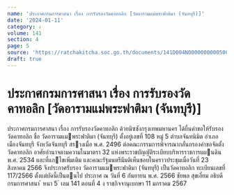 ```yaml
---
name: 'ประกาศกรมการศาสนา เรื่อง การรับรองวัดคาทอลิก [วัดอารามแม่พระฟาติมา (จันทบุรี)]'
date: '2024-01-11'
category: ง
volume: 141
section: 4
page: 5
source: 'https://ratchakitcha.soc.go.th/documents/141D004N0000000000500.pdf'
draft: true
---
```


# ประกาศกรมการศาสนา เรื่อง การรับรองวัดคาทอลิก [วัดอารามแม่พระฟาติมา (จันทบุรี)]

ประกาศกรมการศาสนา เรื่อง การรับรองวัดคาทอลิก ด้วยมิซซังกรุงเทพมหานคร ได้ยื่นคําขอให้รับรองวัดคาทอลิก ชื่อ วัดอารามแมพระฟาติมา (จันทบุรี) ตั้งอยู่เลขที่ 108 หมู่ 5 ตําบลจันทนิมิต อําเภอเมืองจันทบุรี จังหวัดจันทบุรี สรางเมื่อ พ.ศ. 2496 ต่อคณะกรรมการพิจารณากลั่นกรองคําขอจัดตั้งวัดคาทอลิก อาศัยอํานาจตามความในมาตรา 32 แห่งพระราชบัญญัติระเบียบบริหารราชการแผนดิน พ.ศ. 2534 และที่แกไขเพิ่มเติม และคณะรัฐมนตรีมีมติเห็นชอบในคราวประชุมเมื่อวันที่ 23 สิงหาคม 2566 จึงประกาศรับรอง วัดอารามแมพระฟาติมา (จันทบุรี) เป็นวัดคาทอลิก ทะเบียนเลขที่ 117/2566 ตั้งแต่บัดนี้เป็นตนไป ประกาศ ณ วันที่ 6 กันยายน พ.ศ. 2566 ชัยพล สุขเอี่ยม อธิบดีกรมการศาสนา ้ หนา 5 ่ เลม 141 ตอนที่ 4 ง ราชกิจจานุเบกษา 11 มกราคม 2567

